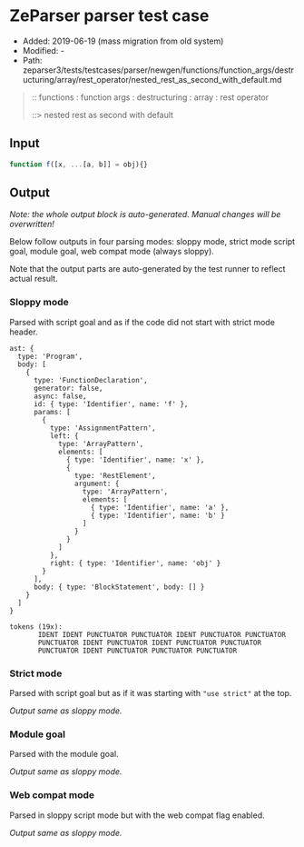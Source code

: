 # ZeParser parser test case

- Added: 2019-06-19 (mass migration from old system)
- Modified: -
- Path: zeparser3/tests/testcases/parser/newgen/functions/function_args/destructuring/array/rest_operator/nested_rest_as_second_with_default.md

> :: functions : function args : destructuring : array : rest operator
>
> ::> nested rest as second with default

## Input

`````js
function f([x, ...[a, b]] = obj){}
`````

## Output

_Note: the whole output block is auto-generated. Manual changes will be overwritten!_

Below follow outputs in four parsing modes: sloppy mode, strict mode script goal, module goal, web compat mode (always sloppy).

Note that the output parts are auto-generated by the test runner to reflect actual result.

### Sloppy mode

Parsed with script goal and as if the code did not start with strict mode header.

`````
ast: {
  type: 'Program',
  body: [
    {
      type: 'FunctionDeclaration',
      generator: false,
      async: false,
      id: { type: 'Identifier', name: 'f' },
      params: [
        {
          type: 'AssignmentPattern',
          left: {
            type: 'ArrayPattern',
            elements: [
              { type: 'Identifier', name: 'x' },
              {
                type: 'RestElement',
                argument: {
                  type: 'ArrayPattern',
                  elements: [
                    { type: 'Identifier', name: 'a' },
                    { type: 'Identifier', name: 'b' }
                  ]
                }
              }
            ]
          },
          right: { type: 'Identifier', name: 'obj' }
        }
      ],
      body: { type: 'BlockStatement', body: [] }
    }
  ]
}

tokens (19x):
       IDENT IDENT PUNCTUATOR PUNCTUATOR IDENT PUNCTUATOR PUNCTUATOR
       PUNCTUATOR IDENT PUNCTUATOR IDENT PUNCTUATOR PUNCTUATOR
       PUNCTUATOR IDENT PUNCTUATOR PUNCTUATOR PUNCTUATOR
`````

### Strict mode

Parsed with script goal but as if it was starting with `"use strict"` at the top.

_Output same as sloppy mode._

### Module goal

Parsed with the module goal.

_Output same as sloppy mode._

### Web compat mode

Parsed in sloppy script mode but with the web compat flag enabled.

_Output same as sloppy mode._
